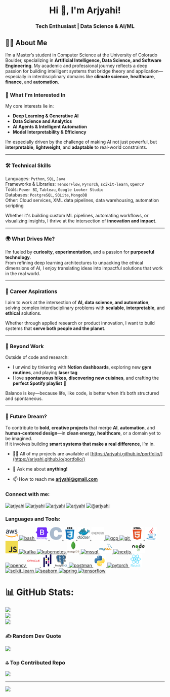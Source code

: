<h1 align="center">Hi 👋, I'm Arjyahi!</h1>
<h3 align="center">Tech Enthusiast | Data Science & AI/ML</h3>

## 🙋‍♀️ About Me

I’m a Master’s student in Computer Science at the University of Colorado Boulder, specializing in **Artificial Intelligence, Data Science, and Software Engineering**. My academic and professional journey reflects a deep passion for building intelligent systems that bridge theory and application—especially in interdisciplinary domains like **climate science**, **healthcare**, **finance**, and **automation**.

### 🧠 What I'm Interested In

My core interests lie in:
- **Deep Learning & Generative AI**
- **Data Science and Analytics**
- **AI Agents & Intelligent Automation**
- **Model Interpretability & Efficiency**

I’m especially driven by the challenge of making AI not just powerful, but **interpretable**, **lightweight**, and **adaptable** to real-world constraints. 

---

### 🛠️ Technical Skills

Languages: `Python`, `SQL`, `Java`  
Frameworks & Libraries: `TensorFlow`, `PyTorch`, `scikit-learn`, `OpenCV`  
Tools: `Power BI`, `Tableau`, `Google Looker Studio`  
Databases: `PostgreSQL`, `SQLite`, `MongoDB`  
Other: Cloud services, XML data pipelines, data warehousing, automation scripting

Whether it's building custom ML pipelines, automating workflows, or visualizing insights, I thrive at the intersection of **innovation and impact**.

---

### 🌍 What Drives Me?

I’m fueled by **curiosity**, **experimentation**, and a passion for **purposeful technology**.  
From refining deep learning architectures to unpacking the ethical dimensions of AI, I enjoy translating ideas into impactful solutions that work in the real world.

---

### 🎯 Career Aspirations

I aim to work at the intersection of **AI, data science, and automation**, solving complex interdisciplinary problems with **scalable**, **interpretable**, and **ethical** solutions.

Whether through applied research or product innovation, I want to build systems that **serve both people and the planet**.

---

### 🌿 Beyond Work

Outside of code and research:
- I unwind by tinkering with **Notion dashboards**, exploring new **gym routines**, and playing **laser tag**  
- I love **spontaneous hikes**, **discovering new cuisines**, and crafting the **perfect Spotify playlist** 🎵

Balance is key—because life, like code, is better when it’s both structured and spontaneous.

---

### 🚀 Future Dream?

To contribute to **bold, creative projects** that merge **AI**, **automation**, and **human-centered design**—in **clean energy**, **healthcare**, or a domain yet to be imagined.  
If it involves building **smart systems that make a real difference**, I’m in.

- 👨‍💻 All of my projects are available at [https://arjyahi.github.io/portfolio/](https://arjyahi.github.io/portfolio/)

- 💬 Ask me about **anything!**

- 📫 How to reach me **arjyahi@gmail.com**

<h3 align="left">Connect with me:</h3>
<p align="left">
<a href="https://twitter.com/arjyahi" target="blank"><img align="center" src="https://raw.githubusercontent.com/rahuldkjain/github-profile-readme-generator/master/src/images/icons/Social/twitter.svg" alt="arjyahi" height="30" width="40" /></a>
<a href="https://linkedin.com/in/arjyahi" target="blank"><img align="center" src="https://raw.githubusercontent.com/rahuldkjain/github-profile-readme-generator/master/src/images/icons/Social/linked-in-alt.svg" alt="arjyahi" height="30" width="40" /></a>
<a href="https://kaggle.com/arjyahi" target="blank"><img align="center" src="https://raw.githubusercontent.com/rahuldkjain/github-profile-readme-generator/master/src/images/icons/Social/kaggle.svg" alt="arjyahi" height="30" width="40" /></a>
<a href="https://instagram.com/arjyahi" target="blank"><img align="center" src="https://raw.githubusercontent.com/rahuldkjain/github-profile-readme-generator/master/src/images/icons/Social/instagram.svg" alt="arjyahi" height="30" width="40" /></a>
<a href="https://www.youtube.com/c/@arjyahi" target="blank"><img align="center" src="https://raw.githubusercontent.com/rahuldkjain/github-profile-readme-generator/master/src/images/icons/Social/youtube.svg" alt="@arjyahi" height="30" width="40" /></a>
</p>

<h3 align="left">Languages and Tools:</h3>
<p align="left"> <a href="https://aws.amazon.com" target="_blank" rel="noreferrer"> <img src="https://raw.githubusercontent.com/devicons/devicon/master/icons/amazonwebservices/amazonwebservices-original-wordmark.svg" alt="aws" width="40" height="40"/> </a> <a href="https://www.gnu.org/software/bash/" target="_blank" rel="noreferrer"> <img src="https://www.vectorlogo.zone/logos/gnu_bash/gnu_bash-icon.svg" alt="bash" width="40" height="40"/> </a> <a href="https://getbootstrap.com" target="_blank" rel="noreferrer"> <img src="https://raw.githubusercontent.com/devicons/devicon/master/icons/bootstrap/bootstrap-plain-wordmark.svg" alt="bootstrap" width="40" height="40"/> </a> <a href="https://www.cprogramming.com/" target="_blank" rel="noreferrer"> <img src="https://raw.githubusercontent.com/devicons/devicon/master/icons/c/c-original.svg" alt="c" width="40" height="40"/> </a> <a href="https://www.w3schools.com/css/" target="_blank" rel="noreferrer"> <img src="https://raw.githubusercontent.com/devicons/devicon/master/icons/css3/css3-original-wordmark.svg" alt="css3" width="40" height="40"/> </a> <a href="https://www.docker.com/" target="_blank" rel="noreferrer"> <img src="https://raw.githubusercontent.com/devicons/devicon/master/icons/docker/docker-original-wordmark.svg" alt="docker" width="40" height="40"/> </a> <a href="https://expressjs.com" target="_blank" rel="noreferrer"> <img src="https://raw.githubusercontent.com/devicons/devicon/master/icons/express/express-original-wordmark.svg" alt="express" width="40" height="40"/> </a> <a href="https://cloud.google.com" target="_blank" rel="noreferrer"> <img src="https://www.vectorlogo.zone/logos/google_cloud/google_cloud-icon.svg" alt="gcp" width="40" height="40"/> </a> <a href="https://git-scm.com/" target="_blank" rel="noreferrer"> <img src="https://www.vectorlogo.zone/logos/git-scm/git-scm-icon.svg" alt="git" width="40" height="40"/> </a> <a href="https://www.w3.org/html/" target="_blank" rel="noreferrer"> <img src="https://raw.githubusercontent.com/devicons/devicon/master/icons/html5/html5-original-wordmark.svg" alt="html5" width="40" height="40"/> </a> <a href="https://www.java.com" target="_blank" rel="noreferrer"> <img src="https://raw.githubusercontent.com/devicons/devicon/master/icons/java/java-original.svg" alt="java" width="40" height="40"/> </a> <a href="https://developer.mozilla.org/en-US/docs/Web/JavaScript" target="_blank" rel="noreferrer"> <img src="https://raw.githubusercontent.com/devicons/devicon/master/icons/javascript/javascript-original.svg" alt="javascript" width="40" height="40"/> </a> <a href="https://kafka.apache.org/" target="_blank" rel="noreferrer"> <img src="https://www.vectorlogo.zone/logos/apache_kafka/apache_kafka-icon.svg" alt="kafka" width="40" height="40"/> </a> <a href="https://kubernetes.io" target="_blank" rel="noreferrer"> <img src="https://www.vectorlogo.zone/logos/kubernetes/kubernetes-icon.svg" alt="kubernetes" width="40" height="40"/> </a> <a href="https://www.mongodb.com/" target="_blank" rel="noreferrer"> <img src="https://raw.githubusercontent.com/devicons/devicon/master/icons/mongodb/mongodb-original-wordmark.svg" alt="mongodb" width="40" height="40"/> </a> <a href="https://www.microsoft.com/en-us/sql-server" target="_blank" rel="noreferrer"> <img src="https://www.svgrepo.com/show/303229/microsoft-sql-server-logo.svg" alt="mssql" width="40" height="40"/> </a> <a href="https://www.mysql.com/" target="_blank" rel="noreferrer"> <img src="https://raw.githubusercontent.com/devicons/devicon/master/icons/mysql/mysql-original-wordmark.svg" alt="mysql" width="40" height="40"/> </a> <a href="https://nextjs.org/" target="_blank" rel="noreferrer"> <img src="https://cdn.worldvectorlogo.com/logos/nextjs-2.svg" alt="nextjs" width="40" height="40"/> </a> <a href="https://nodejs.org" target="_blank" rel="noreferrer"> <img src="https://raw.githubusercontent.com/devicons/devicon/master/icons/nodejs/nodejs-original-wordmark.svg" alt="nodejs" width="40" height="40"/> </a> <a href="https://opencv.org/" target="_blank" rel="noreferrer"> <img src="https://www.vectorlogo.zone/logos/opencv/opencv-icon.svg" alt="opencv" width="40" height="40"/> </a> <a href="https://www.oracle.com/" target="_blank" rel="noreferrer"> <img src="https://raw.githubusercontent.com/devicons/devicon/master/icons/oracle/oracle-original.svg" alt="oracle" width="40" height="40"/> </a> <a href="https://pandas.pydata.org/" target="_blank" rel="noreferrer"> <img src="https://raw.githubusercontent.com/devicons/devicon/2ae2a900d2f041da66e950e4d48052658d850630/icons/pandas/pandas-original.svg" alt="pandas" width="40" height="40"/> </a> <a href="https://www.postgresql.org" target="_blank" rel="noreferrer"> <img src="https://raw.githubusercontent.com/devicons/devicon/master/icons/postgresql/postgresql-original-wordmark.svg" alt="postgresql" width="40" height="40"/> </a> <a href="https://postman.com" target="_blank" rel="noreferrer"> <img src="https://www.vectorlogo.zone/logos/getpostman/getpostman-icon.svg" alt="postman" width="40" height="40"/> </a> <a href="https://www.python.org" target="_blank" rel="noreferrer"> <img src="https://raw.githubusercontent.com/devicons/devicon/master/icons/python/python-original.svg" alt="python" width="40" height="40"/> </a> <a href="https://pytorch.org/" target="_blank" rel="noreferrer"> <img src="https://www.vectorlogo.zone/logos/pytorch/pytorch-icon.svg" alt="pytorch" width="40" height="40"/> </a> <a href="https://reactjs.org/" target="_blank" rel="noreferrer"> <img src="https://raw.githubusercontent.com/devicons/devicon/master/icons/react/react-original-wordmark.svg" alt="react" width="40" height="40"/> </a> <a href="https://scikit-learn.org/" target="_blank" rel="noreferrer"> <img src="https://upload.wikimedia.org/wikipedia/commons/0/05/Scikit_learn_logo_small.svg" alt="scikit_learn" width="40" height="40"/> </a> <a href="https://seaborn.pydata.org/" target="_blank" rel="noreferrer"> <img src="https://seaborn.pydata.org/_images/logo-mark-lightbg.svg" alt="seaborn" width="40" height="40"/> </a> <a href="https://spring.io/" target="_blank" rel="noreferrer"> <img src="https://www.vectorlogo.zone/logos/springio/springio-icon.svg" alt="spring" width="40" height="40"/> </a> <a href="https://www.tensorflow.org" target="_blank" rel="noreferrer"> <img src="https://www.vectorlogo.zone/logos/tensorflow/tensorflow-icon.svg" alt="tensorflow" width="40" height="40"/> </a> </p>

# 📊 GitHub Stats:
![](https://github-readme-stats.vercel.app/api?username=arjyahi&theme=dark&hide_border=false&include_all_commits=true&count_private=true)<br/>
![](https://nirzak-streak-stats.vercel.app/?user=arjyahi&theme=dark&hide_border=false)<br/>
![](https://github-readme-stats.vercel.app/api/top-langs/?username=arjyahi&theme=dark&hide_border=false&include_all_commits=true&count_private=true&layout=compact)

### ✍️ Random Dev Quote
![](https://quotes-github-readme.vercel.app/api?type=horizontal&theme=merko)

### 🔝 Top Contributed Repo
![](https://github-contributor-stats.vercel.app/api?username=arjyahi&limit=5&theme=dark&combine_all_yearly_contributions=true)

---
[![](https://visitcount.itsvg.in/api?id=arjyahi&icon=0&color=0)](https://visitcount.itsvg.in)

<!-- Proudly created with GPRM ( https://gprm.itsvg.in ) -->
